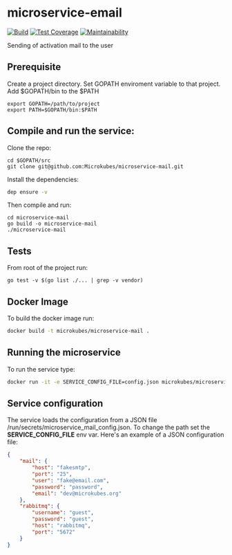 # microservice-email

[![Build](https://travis-ci.com/Microkubes/microservice-mail.svg?token=CxRhMM58BLTPkR2pgxqw&branch=master)](https://travis-ci.com/Microkubes/microservice-mail)
[![Test Coverage](https://api.codeclimate.com/v1/badges/9cee97cb8b85f66c7185/test_coverage)](https://codeclimate.com/repos/5a01ff2cf1c05e02dd000014/test_coverage)
[![Maintainability](https://api.codeclimate.com/v1/badges/9cee97cb8b85f66c7185/maintainability)](https://codeclimate.com/repos/5a01ff2cf1c05e02dd000014/maintainability)

Sending of activation mail to the user

## Prerequisite
Create a project directory. Set GOPATH enviroment variable to that project. Add $GOPATH/bin to the $PATH
```
export GOPATH=/path/to/project
export PATH=$GOPATH/bin:$PATH
```

## Compile and run the service:
Clone the repo:
```
cd $GOPATH/src
git clone git@github.com:Microkubes/microservice-mail.git
```

Install the dependencies:
```bash
dep ensure -v
```

Then compile and run:
```
cd microservice-mail
go build -o microservice-mail
./microservice-mail
```

## Tests
From root of the project run:
```
go test -v $(go list ./... | grep -v vendor)
```

## Docker Image
To build the docker image run:
```bash
docker build -t microkubes/microservice-mail .
```

## Running the microservice
To run the service type:
```bash
docker run -it -e SERVICE_CONFIG_FILE=config.json microkubes/microservice-mail
```

## Service configuration

The service loads the  configuration from a JSON file /run/secrets/microservice_mail_config.json. To change the path set the
**SERVICE_CONFIG_FILE** env var.
Here's an example of a JSON configuration file:

```json
{
	"mail": {
		"host": "fakesmtp",
		"port": "25",
		"user": "fake@email.com",
		"password": "password",
		"email": "dev@microkubes.org"
	},
	"rabbitmq": {
		"username": "guest",
		"password": "guest",
		"host": "rabbitmq",
		"port": "5672"
	}
}
```


